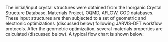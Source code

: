 The initial/input crystal structures were obtained from the Inorganic Crystal Structure Database, Materials Project, OQMD, AFLOW, COD databases. These input structures are then subjected to a set of geometric and electronic optimizations (discussed below) following JARVIS-DFT workflow protocols. After the geometric optimization, several materials properties are calculated (discussed below). A typical flow chart is shown below:
